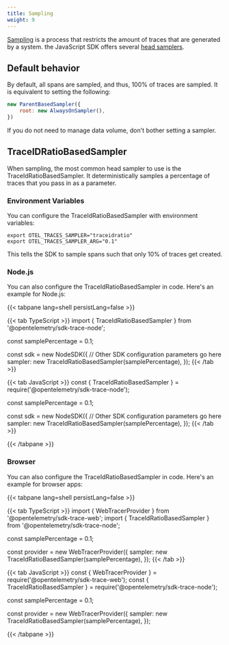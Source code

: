 ```yaml
---
title: Sampling
weight: 9
---
```


[Sampling](../../concepts/sampling/) is a process that restricts the amount of traces that are generated by a system. the JavaScript SDK offers several [head samplers](../../concepts/sampling#head-sampling).

## Default behavior

By default, all spans are sampled, and thus, 100% of traces are sampled. It is equivalent to setting the following:

```js
new ParentBasedSampler({
    root: new AlwaysOnSampler(),
})
```

If you do not need to manage data volume, don't bother setting a sampler.

## TraceIDRatioBasedSampler

When sampling, the most common head sampler to use is the TraceIdRatioBasedSampler. It deterministically samples a percentage of traces that you pass in as a parameter.

### Environment Variables

You can configure the TraceIdRatioBasedSampler with environment variables:

```shell
export OTEL_TRACES_SAMPLER="traceidratio"
export OTEL_TRACES_SAMPLER_ARG="0.1"
```

This tells the SDK to sample spans such that only 10% of traces get created.

### Node.js

You can also configure the TraceIdRatioBasedSampler in code. Here's an example for Node.js:

<!-- prettier-ignore-start -->
{{< tabpane lang=shell persistLang=false >}}

{{< tab TypeScript >}}
import { TraceIdRatioBasedSampler } from '@opentelemetry/sdk-trace-node';

const samplePercentage = 0.1;

const sdk = new NodeSDK({
  // Other SDK configuration parameters go here
  sampler: new TraceIdRatioBasedSampler(samplePercentage),
});
{{< /tab >}}

{{< tab JavaScript >}}
const { TraceIdRatioBasedSampler } = require('@opentelemetry/sdk-trace-node');

const samplePercentage = 0.1;

const sdk = new NodeSDK({
  // Other SDK configuration parameters go here
  sampler: new TraceIdRatioBasedSampler(samplePercentage),
});
{{< /tab >}}

{{< /tabpane >}}
<!-- prettier-ignore-end -->

### Browser

You can also configure the TraceIdRatioBasedSampler in code. Here's an example for browser apps:

<!-- prettier-ignore-start -->
{{< tabpane lang=shell persistLang=false >}}

{{< tab TypeScript >}}
import { WebTracerProvider } from '@opentelemetry/sdk-trace-web';
import { TraceIdRatioBasedSampler } from '@opentelemetry/sdk-trace-node';

const samplePercentage = 0.1;

const provider = new WebTracerProvider({
    sampler: new TraceIdRatioBasedSampler(samplePercentage),
});
{{< /tab >}}

{{< tab JavaScript >}}
const { WebTracerProvider } = require('@opentelemetry/sdk-trace-web');
const { TraceIdRatioBasedSampler } = require('@opentelemetry/sdk-trace-node');

const samplePercentage = 0.1;

const provider = new WebTracerProvider({
    sampler: new TraceIdRatioBasedSampler(samplePercentage),
});

{{< /tabpane >}}
<!-- prettier-ignore-end -->